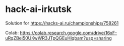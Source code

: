 # hack-ai-irkutsk
Solution for https://hacks-ai.ru/championships/758261

Colab:
https://colab.research.google.com/drive/16xF-uRqZBei50UKwWR3JTpQGEuHlqbam?usp=sharing
